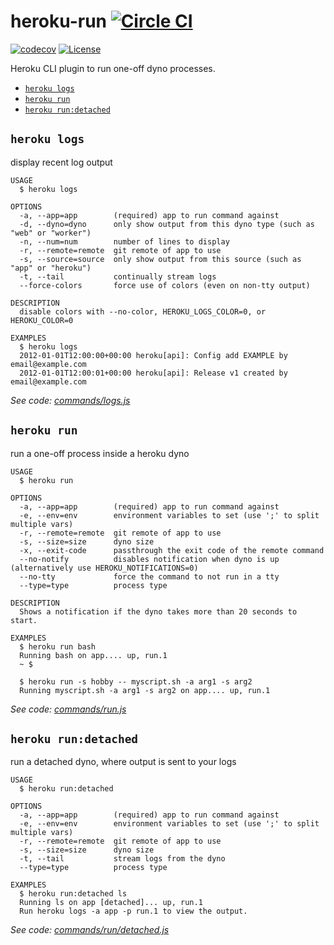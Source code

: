 heroku-run [![Circle CI](https://circleci.com/gh/heroku/heroku-run.svg?style=svg)](https://circleci.com/gh/heroku/heroku-run)
==========

[![codecov](https://codecov.io/gh/heroku/heroku-run/branch/master/graph/badge.svg)](https://codecov.io/gh/heroku/heroku-run)
[![License](https://img.shields.io/github/license/heroku/heroku-run.svg)](https://github.com/heroku/heroku-run/blob/master/LICENSE)

Heroku CLI plugin to run one-off dyno processes.

<!-- commands -->
* [`heroku logs`](#heroku-logs)
* [`heroku run`](#heroku-run)
* [`heroku run:detached`](#heroku-rundetached)

## `heroku logs`

display recent log output

```
USAGE
  $ heroku logs

OPTIONS
  -a, --app=app        (required) app to run command against
  -d, --dyno=dyno      only show output from this dyno type (such as "web" or "worker")
  -n, --num=num        number of lines to display
  -r, --remote=remote  git remote of app to use
  -s, --source=source  only show output from this source (such as "app" or "heroku")
  -t, --tail           continually stream logs
  --force-colors       force use of colors (even on non-tty output)

DESCRIPTION
  disable colors with --no-color, HEROKU_LOGS_COLOR=0, or HEROKU_COLOR=0

EXAMPLES
  $ heroku logs
  2012-01-01T12:00:00+00:00 heroku[api]: Config add EXAMPLE by email@example.com
  2012-01-01T12:00:01+00:00 heroku[api]: Release v1 created by email@example.com
```

_See code: [commands/logs.js](https://github.com/heroku/cli/blob/v7.9.2/packages/run-v5/commands/logs.js)_

## `heroku run`

run a one-off process inside a heroku dyno

```
USAGE
  $ heroku run

OPTIONS
  -a, --app=app        (required) app to run command against
  -e, --env=env        environment variables to set (use ';' to split multiple vars)
  -r, --remote=remote  git remote of app to use
  -s, --size=size      dyno size
  -x, --exit-code      passthrough the exit code of the remote command
  --no-notify          disables notification when dyno is up (alternatively use HEROKU_NOTIFICATIONS=0)
  --no-tty             force the command to not run in a tty
  --type=type          process type

DESCRIPTION
  Shows a notification if the dyno takes more than 20 seconds to start.

EXAMPLES
  $ heroku run bash
  Running bash on app.... up, run.1
  ~ $

  $ heroku run -s hobby -- myscript.sh -a arg1 -s arg2
  Running myscript.sh -a arg1 -s arg2 on app.... up, run.1
```

_See code: [commands/run.js](https://github.com/heroku/cli/blob/v7.9.2/packages/run-v5/commands/run.js)_

## `heroku run:detached`

run a detached dyno, where output is sent to your logs

```
USAGE
  $ heroku run:detached

OPTIONS
  -a, --app=app        (required) app to run command against
  -e, --env=env        environment variables to set (use ';' to split multiple vars)
  -r, --remote=remote  git remote of app to use
  -s, --size=size      dyno size
  -t, --tail           stream logs from the dyno
  --type=type          process type

EXAMPLES
  $ heroku run:detached ls
  Running ls on app [detached]... up, run.1
  Run heroku logs -a app -p run.1 to view the output.
```

_See code: [commands/run/detached.js](https://github.com/heroku/cli/blob/v7.9.2/packages/run-v5/commands/run/detached.js)_
<!-- commandsstop -->
